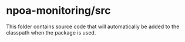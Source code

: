 # npoa-monitoring/src

This folder contains source code that will automatically be added to the classpath when
the package is used.
